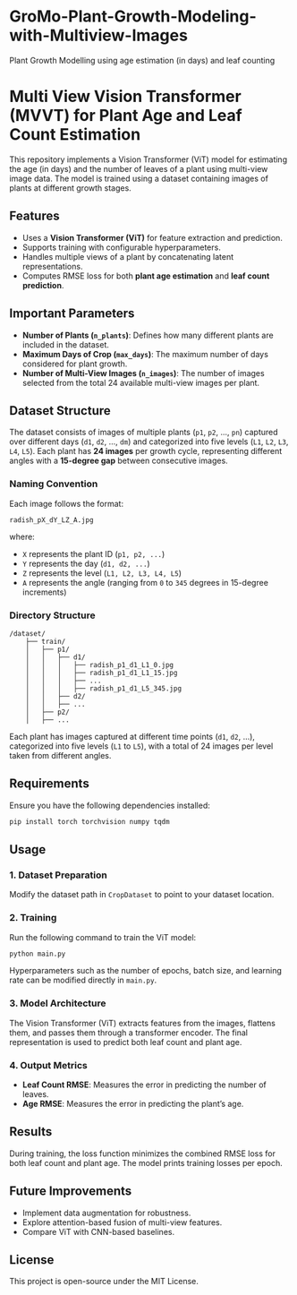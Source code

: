 # GroMo-Plant-Growth-Modeling-with-Multiview-Images
Plant Growth Modelling using age estimation (in days) and leaf counting

# Multi View Vision Transformer (MVVT) for Plant Age and Leaf Count Estimation

This repository implements a Vision Transformer (ViT) model for estimating the age (in days) and the number of leaves of a plant using multi-view image data. The model is trained using a dataset containing images of plants at different growth stages.

## Features
- Uses a **Vision Transformer (ViT)** for feature extraction and prediction.
- Supports training with configurable hyperparameters.
- Handles multiple views of a plant by concatenating latent representations.
- Computes RMSE loss for both **plant age estimation** and **leaf count prediction**.

## Important Parameters
- **Number of Plants (`n_plants`)**: Defines how many different plants are included in the dataset.
- **Maximum Days of Crop (`max_days`)**: The maximum number of days considered for plant growth.
- **Number of Multi-View Images (`n_images`)**: The number of images selected from the total 24 available multi-view images per plant.

## Dataset Structure
The dataset consists of images of multiple plants (`p1`, `p2`, ..., `pn`) captured over different days (`d1`, `d2`, ..., `dm`) and categorized into five levels (`L1`, `L2`, `L3`, `L4`, `L5`). Each plant has **24 images** per growth cycle, representing different angles with a **15-degree gap** between consecutive images.

### Naming Convention
Each image follows the format:
```
radish_pX_dY_LZ_A.jpg
```
where:
- `X` represents the plant ID (`p1, p2, ...`)
- `Y` represents the day (`d1, d2, ...`)
- `Z` represents the level (`L1, L2, L3, L4, L5`)
- `A` represents the angle (ranging from `0` to `345` degrees in 15-degree increments)

### Directory Structure
```
/dataset/
    ├── train/
    │   ├── p1/
    │   │   ├── d1/
    │   │   │   ├── radish_p1_d1_L1_0.jpg
    │   │   │   ├── radish_p1_d1_L1_15.jpg
    │   │   │   ├── ...
    │   │   │   ├── radish_p1_d1_L5_345.jpg
    │   │   ├── d2/
    │   │   ├── ...
    │   ├── p2/
    │   ├── ...
```
Each plant has images captured at different time points (`d1`, `d2`, ...), categorized into five levels (`L1` to `L5`), with a total of 24 images per level taken from different angles.

## Requirements
Ensure you have the following dependencies installed:
```bash
pip install torch torchvision numpy tqdm
```

## Usage

### 1. Dataset Preparation
Modify the dataset path in `CropDataset` to point to your dataset location.

### 2. Training
Run the following command to train the ViT model:
```bash
python main.py
```
Hyperparameters such as the number of epochs, batch size, and learning rate can be modified directly in `main.py`.

### 3. Model Architecture
The Vision Transformer (ViT) extracts features from the images, flattens them, and passes them through a transformer encoder. The final representation is used to predict both leaf count and plant age.

### 4. Output Metrics
- **Leaf Count RMSE**: Measures the error in predicting the number of leaves.
- **Age RMSE**: Measures the error in predicting the plant’s age.

## Results
During training, the loss function minimizes the combined RMSE loss for both leaf count and plant age. The model prints training losses per epoch.

## Future Improvements
- Implement data augmentation for robustness.
- Explore attention-based fusion of multi-view features.
- Compare ViT with CNN-based baselines.

## License
This project is open-source under the MIT License.


